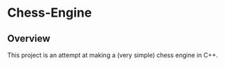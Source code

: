# Chess-Engine

## Overview
This project is an attempt at making a (very simple) chess engine in C++.

